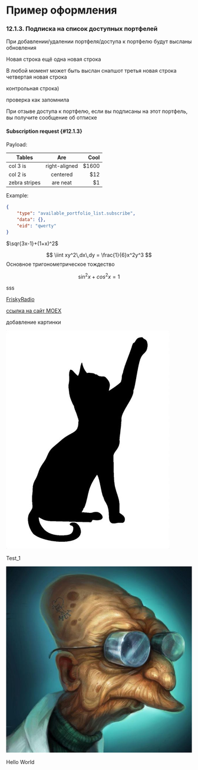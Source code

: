 # Пример оформления

### 12.1.3. Подписка на список доступных портфелей

При добавлении/удалении портфеля/доступа к портфелю будут высланы обновления 

Новая строка
ещё одна новая строка

В любой момент может быть выслан снапшот
третья новая строка
четвертая новая строка

контрольная строка)

проверка как запомнила

При отзыве доступа к портфелю, если вы подписаны на этот портфель, вы получите сообщение об отписке

#### Subscription request {#12.1.3}

Payload:

| Tables        | Are           | Cool  |
| ------------- |:-------------:| -----:|
| col 3 is      | right-aligned | $1600 |
| col 2 is      | centered      |   $12 |
| zebra stripes | are neat      |    $1 |

Example:

```JSON
{
	"type": "available_portfolio_list.subscribe", 
    "data": {},
	"eid": "qwerty"
}
```

$\sqr{3x-1}+(1+x)^2$

$$
\iint xy^2\,dx\,dy = \frac{1}{6}x^2y^3
$$
Основное тригонометрическое тождество

$$
\sin^2x+cos^2x=1
$$

sss

[FriskyRadio](https://frisky.fm/)

[ссылка на сайт MOEX](https://www.moex.com/)

добавление картинки 

![Doc](./img/6009268363.jpg)

Test_1


![Doc](./Picture_Doc.jpg)

Hello World